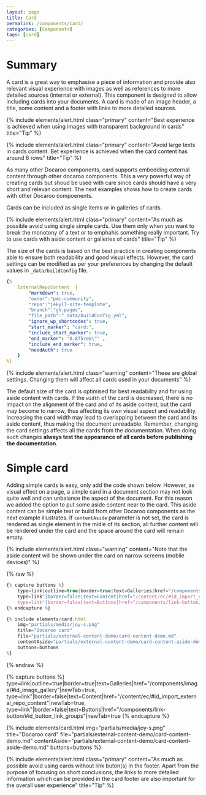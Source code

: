 ```yaml
---
layout: page
title: Card
permalink: /components/card/
categories: [Components]
tags: [card]
---
```


# Summary
A card is a great way to emphasise a piece of information and provide also relevant visual experience with images as well as references to more detailed sources (internal or external). This component is designed to allow including cards into your documents. A card is made of an image header, a title, some content and a footer with links to more detailed sources.

{% include elements/alert.html class="primary" 
    content="Best experience is achieved when using images with transparent background in cards" 
    title="Tip" 
%}

{% include elements/alert.html class="primary" 
    content="Avoid large texts in cards content. Bet experience is achieved when the card content has around 6 rows" 
    title="Tip" 
%}

As many other Docaroo components, card supports embedding external content through other docaroo components. This a very powerful way of creating cards but shoud be used with care since cards should have a very short and relevan content. The next examples shows how to create cards with other Docaroo compoenents.

Cards can be included as single items or in galleries of cards. 

{% include elements/alert.html class="primary" 
    content="As much as possible avoid using single simple cards. Use them only when you want to break the monotony of a text or to emphahis something really important. Try to use cards with aside content or galleries of cards" 
    title="Tip" 
%}

The size of the cards is based on the best practice in creating components able to ensure both readability and good visual effects. However, the card settings can be modified as per your preferences by changing the default values in `_data/buildConfig` file.

```yaml
{% 
    ExternalRepoContent  { 
        "markdown": true,
        "owner":"pmc-community", 
        "repo":"jekyll-site-template", 
        "branch":"gh-pages", 
        "file_path":"_data/buildConfig.yml", 
        "ignore_wp_shortcodes": true, 
        "start_marker": "card:",
        "include_start_marker": true,
        "end_marker": "0.875rem\"" ,
        "include_end_marker": true,
        "needAuth": true
    }
%}
```

{% include elements/alert.html class="warning" 
    content="These are global settings. Changing them will affect all cards used in your documents"
%}

The default size of the card is optimised for best readability and for using aside content with cards. If the `width` of the card is decreased, there is no impact on the alignment of the card and of its aside content, but the card may become to narrow, thus affecting its own visual aspect and readability. Increasing the card width may lead to overlapping between the card and its aside content, thus making the document unreadable. Remember, changing the card settings affects all the cards from the documentation. When doing such changes **always test the appearance of all cards before publishing the documentation**.

# Simple card
Adding simple cards is easy, only add the code shown below. However, as visual effect on a page, a simple card in a document section may not look quite well and can unbalance the aspect of the document. For this reason we added the option to put some aside content near to the card. This aside content can be simple text or build from other Docaroo components as the next example illustrates. If `contentAside` parameter is not set, the card is rendered as single element in the midle of its section, all further content will be rendered under the card and the space around the card will remain empty.

{% include elements/alert.html class="warning" 
    content="Note that the aside content will be shown under the card on narrow screens (mobile devices)" 
%}

{% raw %}
```javascript
{% capture buttons %}
    type=link|outline=true|border=true|text=Galleries|href="/components/image/#id_image_gallery"|newTab=true,
    type=link"|border=false|text=Content|href="/content/ec/#id_import_external_repo_content"|newTab=true,
    type=link"|border=false|text=Buttons|href="/components/link-button/#id_button_link_groups"|newTab=true
{% endcapture %}

{% include elements/card.html 
    img="partials/media/joy-s.png"
    title="Docaroo card"
    file="partials/external-content-demo/card-content-demo.md"
    contentAside="partials/external-content-demo/card-content-aside-demo.md"
    buttons=buttons
%}
```
{% endraw %}

{% capture buttons %}
    type=link|outline=true|border=true|text=Galleries|href="/components/image/#id_image_gallery"|newTab=true,
    type=link"|border=false|text=Content|href="/content/ec/#id_import_external_repo_content"|newTab=true,
    type=link"|border=false|text=Buttons|href="/components/link-button/#id_button_link_groups"|newTab=true
{% endcapture %}

{% include elements/card.html 
    img="partials/media/joy-s.png"
    title="Docaroo card"
    file="partials/external-content-demo/card-content-demo.md"
    contentAside="partials/external-content-demo/card-content-aside-demo.md"
    buttons=buttons
%}

{% include elements/alert.html class="primary" 
    content="As much as possible avoid using cards without link buton(s) in the footer. Apart from the purpose of focusing on short conclusions, the links to more detailed information which can be provided in the card footer are also important for the overall user experience" 
    title="Tip" 
%}
 